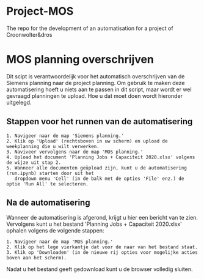 # Project-MOS
 The repo for the development of an automatisation for a project of Croonwolter&dros
 
# MOS planning overschrijven
Dit scipt is verantwoordelijk voor het automatisch overschrijven van de Siemens planning naar de project planning. Om gebruik te maken deze automatisering hoeft u niets aan te passen in dit script, maar wordt er wel gevraagd planningen te upload. Hoe u dat moet doen wordt hieronder uitgelegd. 

## Stappen voor het runnen van de automatisering
    1. Navigeer naar de map 'Siemens planning.'
    2. Klik op 'Upload' (rechtsboven in uw scherm) en upload de weekplanning die u wilt verwerken.
    3. Naviveer vervolgens naar de map 'MOS planning.'
    4. Upload het document 'Planning Jobs + Capaciteit 2020.xlsx' volgens de wijze uit stap 2.
    5. Wanneer alle documenten geüpload zijn, kunt u de automatisering (run.ipynb) starten door uit het 
       dropdown menu 'Cell' (in de balk met de opties 'File' enz.) de optie 'Run All' te selecteren. 

## Na de automatisering
Wanneer de automatisering is afgerond, krijgt u hier een bericht van te zien. Vervolgens kunt u het bestand 'Planning Jobs + Capaciteit 2020.xlsx' ophalen volgens de volgende stappen:

    1. Navigeer naar de map 'MOS planning.'
    2. Klik op het lege vierkantje dat voor de naar van het bestand staat.
    3. Klik op 'Downloaden' (in de nieuwe rij opties voor mogelijke acties boven aan het scherm).

Nadat u het bestand geeft gedownload kunt u de browser volledig sluiten.
